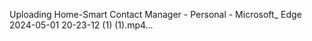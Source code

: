 

Uploading Home-Smart Contact Manager - Personal - Microsoft_ Edge 2024-05-01 20-23-12 (1) (1).mp4…


